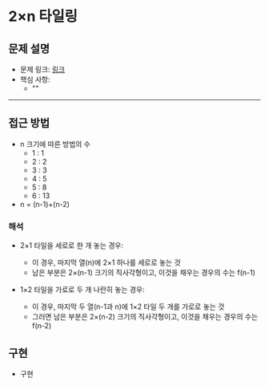 # 2×n 타일링

## 문제 설명
- 문제 링크: [링크](https://www.acmicpc.net/problem/11726)
- 핵심 사항:
  - ""
---

## 접근 방법
- n 크기에 따른 방법의 수
  - 1 : 1
  - 2 : 2
  - 3 : 3
  - 4 : 5
  - 5 : 8
  - 6 : 13
- n = (n-1)+(n-2)
### 해석
- 2×1 타일을 세로로 한 개 놓는 경우:
  - 이 경우, 마지막 열(n)에 2×1 하나를 세로로 놓는 것
  - 남은 부분은 2×(n-1) 크기의 직사각형이고, 이것을 채우는 경우의 수는 f(n-1)

- 1×2 타일을 가로로 두 개 나란히 놓는 경우:
  - 이 경우, 마지막 두 열(n-1과 n)에 1×2 타일 두 개를 가로로 놓는 것
  - 그러면 남은 부분은 2×(n-2) 크기의 직사각형이고, 이것을 채우는 경우의 수는 f(n-2)

## 구현
- 구현